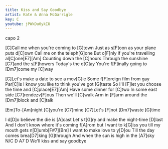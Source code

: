 ```yaml
---
title: Kiss and Say Goodbye
artist: Kate & Anna McGarrigle
key: C
youtube: jPWkDu0ykIU
---
```


capo 2

[C]Call me when you're coming to [G]town
Just as s[F]oon as your plane puts d[C]own
Call me on the teleph[G]one
But o[F]nly if you're travelling al[C]one[E7][Am]
Counting down the [C]hours
Through the sunshine [C7]and the s[F]howers
Today's the d[C]ay
You're f[F]inally going to [Dm7]come my [C]way

[C]Let's make a date to see a mov[G]ie
Some f[F]oreign film from gay Par[C]is
I know you like to think you've got [G]taste
So I'll [F]let you choose the time and [C]place[E7][Am]
Have some dinner for [C]two
In some east side [C7]rendezv[F]ous
Then we'll [C]walk
Arm in [F]arm around the [Dm7]block and [C]talk

[Em]To-[Am]night [C]you're [C7]mine
[C7]Let's [F]not [Dm7]waste [G]time

I d[D]o believe the die is [A]cast
Let's t[G]ry and make the night-time [D]last
And I don't know where it's coming f[A]rom but
I want to k[G]iss you till my mouth gets n[D]umb[F#7][Bm]
I want to make love to y[D]ou
Till the day comes brea[D7]king [G]through
And when the sun is high in the [A7]sky
N/C                    D   A7  D
We'll kiss and say goodbye
